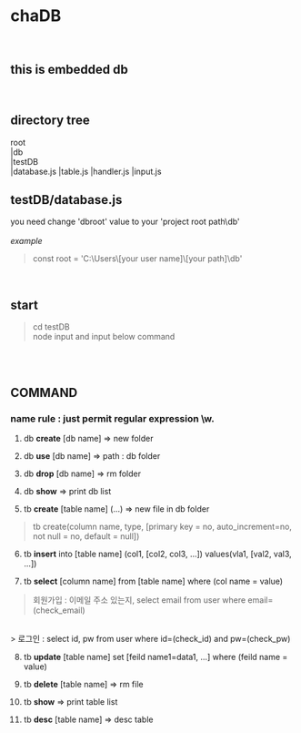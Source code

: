 # chaDB
<br>

## this is embedded db
<br>

## directory tree
root<br>
  |db<br>
  |testDB<br>
    |database.js
    |table.js
    |handler.js
    |input.js
<br>

## testDB/database.js
you need change 'dbroot' value to your 'project root path\\db'<br>
<br>*example*
> const root = 'C:\\Users\\[your user name]\\[your path]\\db'
<br>

## start

> cd testDB<br>
> node input
and input below command 
<br>
<br>

## COMMAND

### name rule : just permit regular expression \w.

1. db **create** [db name] => new folder
2. db **use** [db name] => path : db folder
3. db **drop** [db name] => rm folder
4. db **show** => print db list

5. tb **create** [table name] (...) => new file in db folder<br>
> tb create(column name, type, [primary key = no, auto_increment=no, not null = no, default = null])

6. tb **insert** into [table name] (col1, [col2, col3, ...]) values(vla1, [val2, val3, ...])

7. tb **select** [column name] from [table name] where (col name = value)
> 회원가입 : 이메일 주소 있는지, select email from user where email=(check_email)<br>
<br>
> 로그인 : select id, pw from user where id=(check_id) and pw=(check_pw)

8. tb **update** [table name] set [feild name1=data1, ...] where (feild name = value)

9. tb **delete** [table name] => rm file
10. tb **show**  => print table list
11. tb **desc** [table name] => desc table